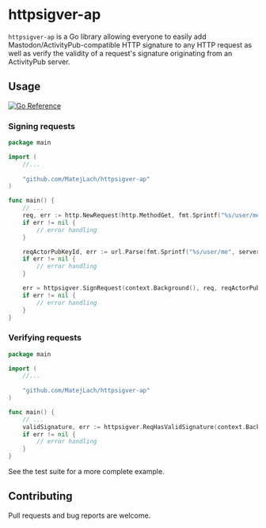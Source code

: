 # httpsigver-ap


`httpsigver-ap` is a Go library allowing everyone to easily add Mastodon/ActivityPub-compatible HTTP signature to any HTTP request as well 
as verify the validity of a request's signature originating from an ActivityPub server.  

## Usage

[![Go Reference](https://pkg.go.dev/badge/github.com/MatejLach/httpsigver-ap.svg)](https://pkg.go.dev/github.com/MatejLach//httpsigver-ap#section-documentation)

### Signing requests

```go
package main

import (
	//...
	
	"github.com/MatejLach/httpsigver-ap"
)

func main() {
	// ...
	req, err := http.NewRequest(http.MethodGet, fmt.Sprintf("%s/user/me", server.URL), nil)
	if err != nil {
		// error handling
	}

	reqActorPubKeyId, err := url.Parse(fmt.Sprintf("%s/user/me", server.URL))
	if err != nil {
		// error handling
	}

	err = httpsigver.SignRequest(context.Background(), req, reqActorPubKeyId, privateKeyPem.String())
	if err != nil {
		// error handling
	}
}
```

### Verifying requests

```go
package main

import (
	//...
	
	"github.com/MatejLach/httpsigver-ap"
)

func main() {
	// ...
	validSignature, err := httpsigver.ReqHasValidSignature(context.Background(), req, "", true)
	if err != nil { 
		// error handling
	}
}
```

See the test suite for a more complete example. 

## Contributing

Pull requests and bug reports are welcome.
